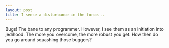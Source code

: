 ```yaml
---
layout: post
title: I sense a disturbance in the force...
---
```


Bugs! The bane to any programmer. However, I see them as an initiation into jedihood. The more you overcome, the more robust you get. How then do you go around squashing those buggers?
